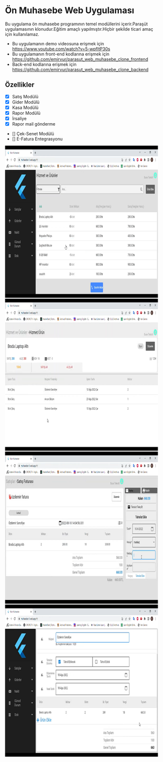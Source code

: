 # Ön Muhasebe Web Uygulaması

Bu uygulama ön muhasebe programının temel modüllerini içerir.Paraşüt uygulamasının klonudur.Eğitim amaçlı yapılmıştır.Hiçbir şekilde ticari amaç için kullanılamaz.

- Bu uygulamanın demo videosuna erişmek için https://www.youtube.com/watch?v=5-wpfItP30s
- Bu uygulamanın front-end kodlarına erişmek için https://github.com/emirvur/parasut_web_muhasebe_clone_frontend
- Back-end kodlarına erişmek için https://github.com/emirvur/parasut_web_muhasebe_clone_backend

## Özellikler

- [x] Satış Modülü
- [x] Gider Modülü
- [x] Kasa Modülü
- [x] Rapor Modülü
- [x] İrsaliye
- [x] Rapor mail gönderme
- [] Çek-Senet Modülü
- [] E-Fatura Entegrasyonu

<img src="screenshots/urunler.png"  width="750" height="500">
<img src="screenshots/urundetay.png"  width="750" height="500">
<img src="screenshots/faturadetayweb.png"  width="750" height="500">
<img src="screenshots/yenifatura.png"  width="750" height="500">

